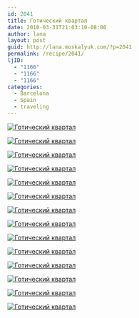 ```yaml
---
id: 2041
title: Готический квартал
date: 2010-03-31T21:03:10-08:00
author: lana
layout: post
guid: http://lana.moskalyuk.com/?p=2041
permalink: /recipe/2041/
ljID:
  - "1166"
  - "1166"
  - "1166"
categories:
  - Barcelona
  - Spain
  - traveling
---
```

<a class="flickr-image alignnone" title="Готический квартал" href="http://www.flickr.com/photos/67405678@N00/4480915366/" target="_blank"><img src="http://farm5.static.flickr.com/4028/4480915366_472df88d65.jpg" alt="Готический квартал" /></a>

<a class="flickr-image alignnone" title="Готический квартал" href="http://www.flickr.com/photos/67405678@N00/4480264661/" target="_blank"><img src="http://farm5.static.flickr.com/4046/4480264661_df0784392f.jpg" alt="Готический квартал" /></a>

<a class="flickr-image alignnone" title="Готический квартал" href="http://www.flickr.com/photos/67405678@N00/4480914108/" target="_blank"><img src="http://farm5.static.flickr.com/4062/4480914108_cc231f156a.jpg" alt="Готический квартал" /></a>

<!--more-->

<a class="flickr-image alignnone" title="Готический квартал" href="http://www.flickr.com/photos/67405678@N00/4480267113/" target="_blank"><img src="http://farm5.static.flickr.com/4045/4480267113_12cff92af6.jpg" alt="Готический квартал" /></a>

<a class="flickr-image alignnone" title="Готический квартал" href="http://www.flickr.com/photos/67405678@N00/4480917496/" target="_blank"><img src="http://farm5.static.flickr.com/4010/4480917496_74d9dc6a99.jpg" alt="Готический квартал" /></a>

<a class="flickr-image alignnone" title="Готический квартал" href="http://www.flickr.com/photos/67405678@N00/4480269039/" target="_blank"><img src="http://farm3.static.flickr.com/2756/4480269039_3fc29c2577.jpg" alt="Готический квартал" /></a>

<a class="flickr-image alignnone" title="Готический квартал" href="http://www.flickr.com/photos/67405678@N00/4480919026/" target="_blank"><img src="http://farm5.static.flickr.com/4008/4480919026_4cec078a76.jpg" alt="Готический квартал" /></a>

<a class="flickr-image alignnone" title="Готический квартал" href="http://www.flickr.com/photos/67405678@N00/4480270883/" target="_blank"><img src="http://farm5.static.flickr.com/4031/4480270883_c29a59da88.jpg" alt="Готический квартал" /></a>

<a class="flickr-image alignnone" title="Готический квартал" href="http://www.flickr.com/photos/67405678@N00/4480271529/" target="_blank"><img src="http://farm3.static.flickr.com/2756/4480271529_914323a8d0.jpg" alt="Готический квартал" /></a>

<a class="flickr-image alignnone" title="Готический квартал" href="http://www.flickr.com/photos/67405678@N00/4480920928/" target="_blank"><img src="http://farm5.static.flickr.com/4016/4480920928_ea8ef25bb5.jpg" alt="Готический квартал" /></a>

<a class="flickr-image alignnone" title="Готический квартал" href="http://www.flickr.com/photos/67405678@N00/4480272421/" target="_blank"><img src="http://farm5.static.flickr.com/4009/4480272421_8a5e893ee1.jpg" alt="Готический квартал" /></a>

<a class="flickr-image alignnone" title="Готический квартал" href="http://www.flickr.com/photos/67405678@N00/4480273407/" target="_blank"><img src="http://farm5.static.flickr.com/4048/4480273407_b9f351f129.jpg" alt="Готический квартал" /></a>

<a class="flickr-image alignnone" title="Готический квартал" href="http://www.flickr.com/photos/67405678@N00/4480273709/" target="_blank"><img src="http://farm5.static.flickr.com/4056/4480273709_79d70db6c2.jpg" alt="Готический квартал" /></a>

<a class="flickr-image alignnone" title="Готический квартал" href="http://www.flickr.com/photos/67405678@N00/4480273135/" target="_blank"><img src="http://farm3.static.flickr.com/2763/4480273135_b6c55dfb74.jpg" alt="Готический квартал" /></a>